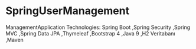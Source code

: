 # SpringUserManagement
ManagementApplication
Technologies:
Spring Boot
,Spring Security
,Spring MVC
,Spring Data JPA
,Thymeleaf
,Bootstrap 4
,Java 9
,H2 Veritabanı
,Maven
